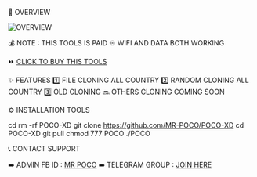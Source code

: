 📡 OVERVIEW  

![OVERVIEW](https://i.postimg.cc/XYdTh2QP/Vmake1746132774552.png)


💰 NOTE : THIS TOOLS IS PAID
♾️ WIFI AND DATA BOTH WORKING

⏩ [CLICK TO BUY THIS TOOLS](https://t.me/poco1971)


✨ FEATURES
1️⃣ FILE CLONING ALL COUNTRY
2️⃣ RANDOM CLONING ALL COUNTRY
3️⃣ OLD CLONING
🔜 OTHERS CLONING COMING SOON


⚙️ INSTALLATION TOOLS

cd
rm -rf POCO-XD
git clone https://github.com/MR-POCO/POCO-XD
cd POCO-XD
git pull
chmod 777 POCO
./POCO


📞 CONTACT SUPPORT

➡️ ADMIN FB ID : [MR POCO](https://www.facebook.com/swagxxxd)
➡️ TELEGRAM GROUP : [JOIN HERE](https://t.me/MR_POCO_143)
